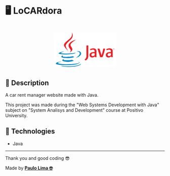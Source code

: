 # 🖥️ LoCARdora

<h1 align="center">
  <img src=".github/logo.png" width="200px" />
</h1>

## 🔎️ Description
A car rent manager website made with Java.

This project was made during the "Web Systems Development with Java" subject on "System Analisys and Development" course at Positivo University.

## 🚀️ Technologies

- Java
 
---

Thank you and good coding 😎️

Made by **<a href="https://paulophlp.github.io/portfolio/" target="__blank">Paulo Lima 🤓️</a>**